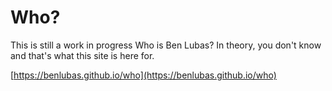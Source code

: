 # Who?
This is still a work in progress
Who is Ben Lubas? In theory, you don't know and that's what this site is here for.

[https://benlubas.github.io/who](https://benlubas.github.io/who)
